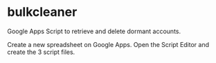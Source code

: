 bulkcleaner
===========

Google Apps Script to retrieve and delete dormant accounts.

Create a new spreadsheet on Google Apps.
Open the Script Editor and create the 3 script files.
